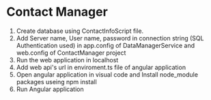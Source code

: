 # Contact Manager
1. Create database using ContactInfoScript file.
2. Add Server name, User name, password in connection string (SQL Authentication used)
   in app.config of DataManagerService and web.config of ContactManager project
3. Run the web application in localhost 
4. Add web api's url in enviroment.ts file of angular application
5. Open angular application in visual code and Install node_module packages useing npm install 
5. Run Angular application